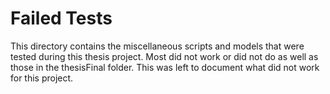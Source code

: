 # Failed Tests

This directory contains the miscellaneous scripts  and models that were tested during this thesis project. Most did not
work or did not do as well as those in the thesisFinal folder. This was left to document what did not work for this project.